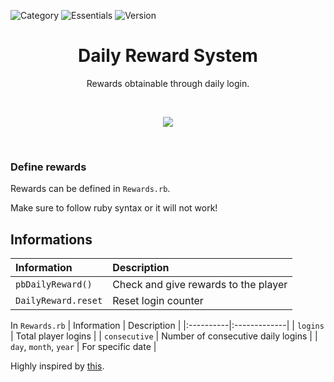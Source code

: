 ![Category](https://badgen.net/badge/Category/Utility/green)
![Essentials](https://badgen.net/badge/Essentials/20.1/orange)
![Version](https://badgen.net/badge/Version/1.0.0/cyan)

<h1 align="center">Daily Reward System</h1>

<p align="center">
Rewards obtainable through daily login.
</p>

<br>
<a href="https://micktk.github.io/Pokemon-Essentials-Plugins/index.html#/home?url=https://github.com/MickTK/Pokemon-Essentials-Plugins/tree/main/
Daily%20Reward%20System
&fileName=Daily%20Reward%20System
&rootDirectory=true"><p align="center">
<img src="https://custom-icon-badges.herokuapp.com/badge/-Download-red?style=for-the-badge&logo=download&logoColor=white">
</p></a>
<br>

### Define rewards
Rewards can be defined in `Rewards.rb`.

Make sure to follow ruby syntax or it will not work!

## Informations
| Information | Description |
|:----------|:-------------|
| `pbDailyReward()` | Check and give rewards to the player |
| `DailyReward.reset` | Reset login counter |

In `Rewards.rb`
| Information | Description |
|:----------|:-------------|
| `logins` | Total player logins |
| `consecutive` | Number of consecutive daily logins |
| `day`, `month`, `year` | For specific date |

Highly inspired by [this](https://www.curseforge.com/minecraft/mc-mods/custom-daily-reward?page=2).
